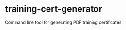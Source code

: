 training-cert-generator
=======================

Command line tool for generating PDF training certificates